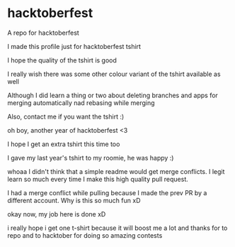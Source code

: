# hacktoberfest
A repo for hacktoberfest

I made this profile just for hacktoberfest tshirt

I hope the quality of the tshirt is good

I really wish there was some other colour variant of the tshirt available as well

Although I did learn a thing or two about deleting branches and apps for merging automatically nad rebasing while merging

Also, contact me if you want the tshirt :)

oh boy, another year of hacktoberfest <3

I hope I get an extra tshirt this time too

I gave my last year's tshirt to my roomie, he was happy :)


whoaa I didn't think that a simple readme would get merge conflicts. I legit learn so much every time I make this high quality pull request.

I had a merge conflict while pulling because I made the prev PR by a different account. Why is this so much fun xD

okay now, my job here is done xD

i really hope i get one t-shirt because it will boost me a lot and thanks for to repo 
and to hacktober for doing so amazing contests
